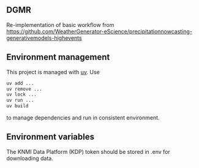
## DGMR

Re-implementation of basic workflow from https://github.com/WeatherGenerator-eScience/precipitationnowcasting-generativemodels-highevents

## Environment management
This project is managed with [uv](https://docs.astral.sh/uv/guides/projects/). Use 

```sh
uv add ...
uv remove ...
uv lock ...
uv run ...
uv build
```

to manage dependencies and run in consistent environment.

## Environment variables

The KNMI Data Platform (KDP) token should be stored in .env for downloading data.
